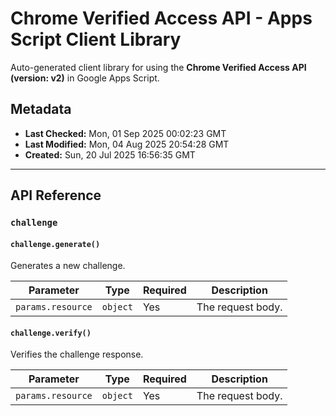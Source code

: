 # Chrome Verified Access API - Apps Script Client Library

Auto-generated client library for using the **Chrome Verified Access API (version: v2)** in Google Apps Script.

## Metadata

- **Last Checked:** Mon, 01 Sep 2025 00:02:23 GMT
- **Last Modified:** Mon, 04 Aug 2025 20:54:28 GMT
- **Created:** Sun, 20 Jul 2025 16:56:35 GMT



---

## API Reference

### `challenge`

#### `challenge.generate()`

Generates a new challenge.

| Parameter | Type | Required | Description |
|---|---|---|---|
| `params.resource` | `object` | Yes | The request body. |

#### `challenge.verify()`

Verifies the challenge response.

| Parameter | Type | Required | Description |
|---|---|---|---|
| `params.resource` | `object` | Yes | The request body. |